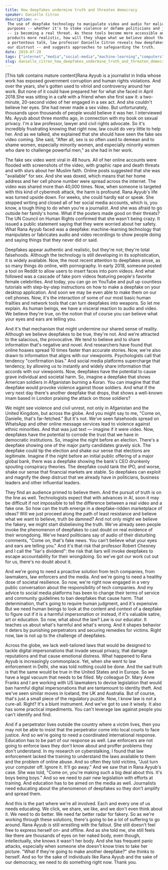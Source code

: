 ```yaml
---
title: How deepfakes undermine truth and threaten democracy
speaker: Danielle Citron
description: >-
 The use of deepfake technology to manipulate video and audio for malicious
 purposes -- whether it's to stoke violence or defame politicians and journalists
 -- is becoming a real threat. As these tools become more accessible and their
 products more realistic, how will they shape what we believe about the world? In
 a portentous talk, law professor Danielle Citron reveals how deepfakes magnify
 our distrust -- and suggests approaches to safeguarding the truth.
date: 2019-07-20
tags: ["internet","media","social-media","machine-learning","computers","ai","democracy","privacy","technology","humanity"]
slug: danielle_citron_how_deepfakes_undermine_truth_and_threaten_democracy
---
```


[This talk contains mature content]Rana Ayyub is a journalist in India whose work has
exposed government corruption and human rights violations. And over the years, she's
gotten used to vitriol and controversy around her work. But none of it could have prepared
her for what she faced in April 2018.She was sitting in a café with a friend when she
first saw it: a two-minute, 20-second video of her engaged in a sex act. And she couldn't
believe her eyes. She had never made a sex video. But unfortunately, thousands upon
thousands of people would believe it was her. I interviewed Ms. Ayyub about three months
ago, in connection with my book on sexual privacy. I'm a law professor, lawyer and civil
rights advocate. So it's incredibly frustrating knowing that right now, law could do very
little to help her. And as we talked, she explained that she should have seen the fake sex
video coming. She said, "After all, sex is so often used to demean and to shame women,
especially minority women, and especially minority women who dare to challenge powerful
men," as she had in her work.

The fake sex video went viral in 48 hours. All of her online accounts were flooded with
screenshots of the video, with graphic rape and death threats and with slurs about her
Muslim faith. Online posts suggested that she was "available" for sex. And she was doxed,
which means that her home address and her cell phone number were spread across the
internet. The video was shared more than 40,000 times. Now, when someone is targeted with
this kind of cybermob attack, the harm is profound. Rana Ayyub's life was turned upside
down. For weeks, she could hardly eat or speak. She stopped writing and closed all of her
social media accounts, which is, you know, a tough thing to do when you're a journalist.
And she was afraid to go outside her family's home. What if the posters made good on their
threats? The UN Council on Human Rights confirmed that she wasn't being crazy. It issued a
public statement saying that they were worried about her safety. What Rana Ayyub faced was
a deepfake: machine-learning technology that manipulates or fabricates audio and video
recordings to show people doing and saying things that they never did or
said.

Deepfakes appear authentic and realistic, but they're not; they're total falsehoods.
Although the technology is still developing in its sophistication, it is widely
available. Now, the most recent attention to deepfakes arose, as so many things do online,
with pornography. In early 2018, someone posted a tool on Reddit to allow users to insert
faces into porn videos. And what followed was a cascade of fake porn videos featuring
people's favorite female celebrities. And today, you can go on YouTube and pull up
countless tutorials with step-by-step instructions on how to make a deepfake on your
desktop application. And soon we may be even able to make them on our cell phones. Now,
it's the interaction of some of our most basic human frailties and network tools that can
turn deepfakes into weapons. So let me explain. As human beings, we have a visceral
reaction to audio and video. We believe they're true, on the notion that of course you can
believe what your eyes and ears are telling you.

And it's that mechanism that might undermine our shared sense of reality. Although we
believe deepfakes to be true, they're not. And we're attracted to the salacious, the
provocative. We tend to believe and to share information that's negative and novel. And
researchers have found that online hoaxes spread 10 times faster than accurate stories.
Now, we're also drawn to information that aligns with our viewpoints. Psychologists call
that tendency "confirmation bias." And social media platforms supercharge that tendency,
by allowing us to instantly and widely share information that accords with our
viewpoints. Now, deepfakes have the potential to cause grave individual and societal harm.
So, imagine a deepfake that shows American soldiers in Afganistan burning a Koran. You can
imagine that that deepfake would provoke violence against those soldiers. And what if the
very next day there's another deepfake that drops, that shows a well-known imam based in
London praising the attack on those soldiers?

We might see violence and civil unrest, not only in Afganistan and the United Kingdom, but
across the globe. And you might say to me, "Come on, Danielle, that's far-fetched." But
it's not. We've seen falsehoods spread on WhatsApp and other online message services lead
to violence against ethnic minorities. And that was just text — imagine if it were
video. Now, deepfakes have the potential to corrode the trust that we have in democratic
institutions. So, imagine the night before an election. There's a deepfake showing one of
the major party candidates gravely sick. The deepfake could tip the election and shake our
sense that elections are legitimate. Imagine if the night before an initial public
offering of a major global bank, there was a deepfake showing the bank's CEO drunkenly
spouting conspiracy theories. The deepfake could tank the IPO, and worse, shake our sense
that financial markets are stable. So deepfakes can exploit and magnify the deep distrust
that we already have in politicians, business leaders and other influential
leaders.

They find an audience primed to believe them. And the pursuit of truth is on the line as
well. Technologists expect that with advances in AI, soon it may be difficult if not
impossible to tell the difference between a real video and a fake one. So how can the truth
emerge in a deepfake-ridden marketplace of ideas? Will we just proceed along the path of
least resistance and believe what we want to believe, truth be damned? And not only might
we believe the fakery, we might start disbelieving the truth. We've already seen people
invoke the phenomenon of deepfakes to cast doubt on real evidence of their wrongdoing.
We've heard politicians say of audio of their disturbing comments, "Come on, that's fake
news. You can't believe what your eyes and ears are telling you." And it's that risk that
professor Robert Chesney and I call the "liar's dividend": the risk that liars will invoke
deepfakes to escape accountability for their wrongdoing. So we've got our work cut out for
us, there's no doubt about it.

And we're going to need a proactive solution from tech companies, from lawmakers, law
enforcers and the media. And we're going to need a healthy dose of societal resilience. So
now, we're right now engaged in a very public conversation about the responsibility of
tech companies. And my advice to social media platforms has been to change their terms of
service and community guidelines to ban deepfakes that cause harm. That determination,
that's going to require human judgment, and it's expensive. But we need human beings to
look at the content and context of a deepfake to figure out if it is a harmful
impersonation or instead, if it's valuable satire, art or education. So now, what about the
law? Law is our educator. It teaches us about what's harmful and what's wrong. And it
shapes behavior it deters by punishing perpetrators and securing remedies for victims.
Right now, law is not up to the challenge of deepfakes.

Across the globe, we lack well-tailored laws that would be designed to tackle digital
impersonations that invade sexual privacy, that damage reputations and that cause
emotional distress. What happened to Rana Ayyub is increasingly commonplace. Yet, when she
went to law enforcement in Delhi, she was told nothing could be done. And the sad truth is
that the same would be true in the United States and in Europe. So we have a legal vacuum
that needs to be filled. My colleague Dr. Mary Anne Franks and I are working with US
lawmakers to devise legislation that would ban harmful digital impersonations that are
tantamount to identity theft. And we've seen similar moves in Iceland, the UK and
Australia. But of course, that's just a small piece of the regulatory puzzle. Now, I know
law is not a cure-all. Right? It's a blunt instrument. And we've got to use it wisely. It
also has some practical impediments. You can't leverage law against people you can't
identify and find.

And if a perpetrator lives outside the country where a victim lives, then you may not be
able to insist that the perpetrator come into local courts to face justice. And so we're
going to need a coordinated international response. Education has to be part of our
response as well. Law enforcers are not going to enforce laws they don't know about and
proffer problems they don't understand. In my research on cyberstalking, I found that law
enforcement lacked the training to understand the laws available to them and the problem
of online abuse. And so often they told victims, "Just turn your computer off. Ignore it.
It'll go away." And we saw that in Rana Ayyub's case. She was told, "Come on, you're
making such a big deal about this. It's boys being boys." And so we need to pair new
legislation with efforts at training. And education has to be aimed on the media as well.
Journalists need educating about the phenomenon of deepfakes so they don't amplify and
spread them.

And this is the part where we're all involved. Each and every one of us needs educating.
We click, we share, we like, and we don't even think about it. We need to do better. We
need far better radar for fakery. So as we're working through these solutions, there's
going to be a lot of suffering to go around. Rana Ayyub is still wrestling with the
fallout. She still doesn't feel free to express herself on- and offline. And as she told
me, she still feels like there are thousands of eyes on her naked body, even though,
intellectually, she knows it wasn't her body. And she has frequent panic attacks,
especially when someone she doesn't know tries to take her picture. "What if they're going
to make another deepfake?" she thinks to herself. And so for the sake of individuals like
Rana Ayyub and the sake of our democracy, we need to do something right now. Thank
you.

<!--
ad_duration=3.33
comment_count=28
event="TEDSummit 2019"
external_start_time=0
has_talk_citation=1
intro_duration=11.82
is_subtitle_required="False"
is_talk_featured="True"
language="en"
language_swap="False"
native_language="en"
number_of_related_talks=6
number_of_speakers=1
number_of_subtitled_videos=15
number_of_tags=10
number_of_talk_download_languages=15
number_of_talk_more_resources=1
number_of_talk_recommendations=1
number_of_talks_take_actions=2
post_ad_duration=0.83
published_timestamp="2019-09-11 14:19:17"
recording_date="2019-07-20"
speaker_description="Law professor, deepfake scholar"
speaker_is_published=1
speaker_name="Danielle Citron"
talk_name="How deepfakes undermine truth and threaten democracy"
talk_recommendations_blurb="More resources curated by Danielle Citron"
talks_tags=["internet","media","social-media","machine-learning","computers","ai","democracy","privacy","technology","humanity"]
url_audio="https://download.ted.com/talks/DanielleCitron_2019T.mp3?apikey=acme-roadrunner"
url_photo_speaker="https://pe.tedcdn.com/images/ted/b16cbb7ab77ba63804cb994d57988fbb0f11f145_254x191.jpg"
url_photo_talk="https://s3.amazonaws.com/talkstar-photos/uploads/24b560be-8578-4ba7-b1d6-6b77c884fc4d/DanielleCitron_2019T-embed.jpg"
url_webpage="https://www.ted.com/talks/danielle_citron_how_deepfakes_undermine_truth_and_threaten_democracy"
video_type_name="TED Stage Talk"
-->